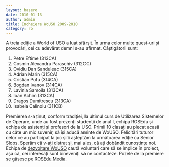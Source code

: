 ```yaml
---
layout: basero
date: 2010-01-13
author: admin
title: Incheiere WoUSO 2009-2010
category: ro
---
```

<p>A treia ediție a <a b="">World of USO</a> a luat sfârșit. &Icirc;n urma celor multe quest-uri și provocări, cei cu adevărat demni s-au afirmat. Câștigătorii sunt:</p>
<ol>
<li>
		Petre Eftime (313CA)</li>
<li>
		Cosmin Alexandru Paraschiv (312CC)</li>
<li>
		Ovidiu Dan Sanduleac (315CA)</li>
<li>
		Adrian Marin (315CA)</li>
<li>
		Cristian Pufu (314CA)</li>
<li>
		Bogdan Ivanov (314CA)</li>
<li>
		Lavinia Samoila (313CA)</li>
<li>
		Ioan Achim (313CA)</li>
<li>
		Dragos Dumitrescu (313CA)</li>
<li>
		Isabela Calinoiu (311CB)</li>
</ol>
<p>	Premierea s-a ținut, conform tradiției, la ultimul curs de Utilizarea Sistemelor de Operare, unde au fost prezenți studenții de anul I, echipa ROSEdu și echipa de asistenți și profesori de la USO. Primii 10 clasați au plecat acasă cu câte un mic suvenir, să își aducă aminte de WoUSO. Felicitări tuturor celor ce au participat la joc și îi așteptăm la următoarea ediție ca Senior Slobs. Sperăm că v-ați distrat și, mai ales, că ați dobândit cunoștințe noi. Echipa de <a href="http://dev.rosedu.org/wouso">dezvoltare WoUSO</a> caută voluntari care să se implice în proiect, așa că, cei interesați sunt bineveniți să ne contacteze. Pozele de la premiere se găsesc pe <a href="http://media.rosedu.org/index.php?gallery=premiere-wouso-2010">ROSEdu Media</a>.</p>